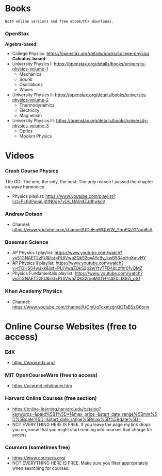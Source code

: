 # Books
`Both online versions and free ebook/PDF downloads.`
### OpenStax
**Algebra-based:**
- College Physics: https://openstax.org/details/books/college-physics 
**Calculus-based:**
- University Physics I: https://openstax.org/details/books/university-physics-volume-1 
  - Mechanics
  - Sound
  - Oscillations 
  - Waves
- University Physics II: https://openstax.org/details/books/university-physics-volume-2 
  - Thermodynamics
  - Electricity
  - Magnetism
- University Physics III: https://openstax.org/details/books/university-physics-volume-3 
  - Optics
  - Modern Physics


# Videos
### Crash Course Physics
The OG. The one, the only, the best. The only reason I passed the chapter on wave harmonics. 
- Physics playlist: https://www.youtube.com/playlist?list=PL8dPuuaLjXtN0ge7yDk_UA0ldZJdhwkoV
### Andrew Dotson
- Channel: https://www.youtube.com/channel/UCnFmWQbVW_YbqPQZGNuq8sA
### Boseman Science
- AP Physics I playlist: https://www.youtube.com/watch?v=51GNAET2zFU&list=PLllVwaZQkS2ovAYcBy_kwB534xHgXmvHY
- AP Physics II playlist: https://www.youtube.com/watch?v=tTDHS64wJkk&list=PLllVwaZQkS2p2wYtyTFD4qLzfhr01vQMZ
- Physics Fundamentals playlist: https://www.youtube.com/watch?v=51GNAET2zFU&list=PLllVwaZQkS2rxqMXTH-cdE0LIX9Zi_oS1
### Khan Academy Physics
- Channel: https://www.youtube.com/channel/UCmUqTcxmzgnQOTsBSzG6orw


# Online Course Websites (free to access)
### EdX
- https://www.edx.org/
### MIT OpenCourseWare (free to access)
- https://ocw.mit.edu/index.htm
### Harvard Online Courses (free section)
- https://online-learning.harvard.edu/catalog?keywords=&paid%5B1%5D=1&max_price=&start_date_range%5Bmin%5D%5Bdate%5D=&start_date_range%5Bmax%5D%5Bdate%5D=
- NOT EVERYTHING HERE IS FREE. If you leave the page my link drops you on, know that you might start running into courses that charge for access.
### Coursera (sometimes free)
- https://www.coursera.org/
- NOT EVERYTHING HERE IS FREE. Make sure you filter appropriately when searching for courses. 
